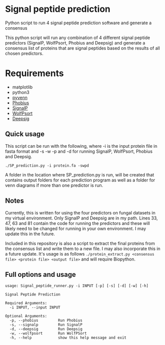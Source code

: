 # Signal peptide prediction
Python script to run 4 signal peptide prediction software and generate a consensus

This python script will run any combination of 4 different signal peptide predictors (SignalP, WolfPsort, Phobius and Deepsig) and generate a consensus list of proteins that are signal peptides based on the results of all chosen predictors.

# Requirements
* matplotlib
* python3
* [pyvenn](https://github.com/tctianchi/pyvenn)
* [Phobius](https://phobius.sbc.su.se/data.html)
* [SignalP](https://services.healthtech.dtu.dk/software.php)
* [WolfPsort](https://github.com/fmaguire/WoLFPSort)
* [Deepsig](https://github.com/BolognaBiocomp/deepsig)

## Quick usage

This script can be run with the following, where -i is the input protein file in fasta format and -s -w -p and -d for running SignalP, WolfPsort, Phobius and Deepsig.

`./SP_prediction.py -i protein.fa -swpd`

A folder in the location where SP_prediction.py is run, will be created that contains output folders for each prediction program as well as a folder for venn diagrams if more than one predictor is run.

## Notes
Currently, this is written for using the four predictors on fungal datasets in my virtual environment. Only SignalP and Deepsig are in my path. Lines 33, 47, 63 and 81 contain the code for running the predictors and these will likely need to be changed for running in your own environment. I may update this in the future.

Included in this repository is also a script to extract the final proteins from the consensus list and write them to a new file. I may also incorporate this in a future update. It's usage is as follows `./protein_extract.py <consensus file> <protein file> <output file>` and will require Biopython.


## Full options and usage
```
usage: Signal_peptide_runner.py -i INPUT [-p] [-s] [-d] [-w] [-h]

Signal Peptide Prediction

Required Arguments:
  -i INPUT, --input INPUT

Optional Arguments:
  -p, --phobius         Run Phobius
  -s, --signalp         Run SignalP
  -d, --deepsig         Run Deepsig
  -w, --wolfpsort       Run WolfPSort
  -h, --help            show this help message and exit
```
